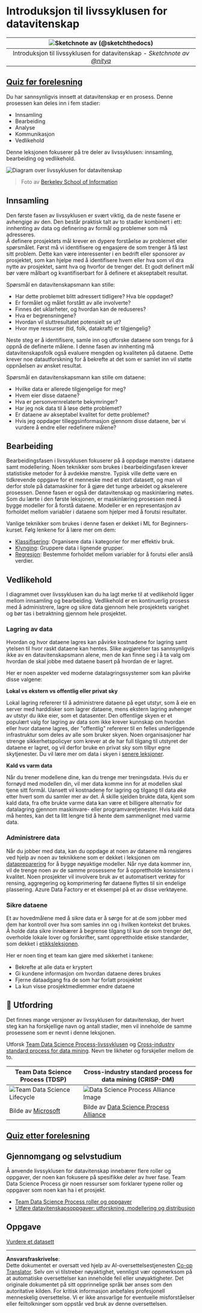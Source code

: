 <!--
CO_OP_TRANSLATOR_METADATA:
{
  "original_hash": "07e12a25d20b8f191e3cb651c27fdb2b",
  "translation_date": "2025-09-06T21:10:51+00:00",
  "source_file": "4-Data-Science-Lifecycle/14-Introduction/README.md",
  "language_code": "no"
}
-->
# Introduksjon til livssyklusen for datavitenskap

|![ Sketchnote av [(@sketchthedocs)](https://sketchthedocs.dev) ](../../sketchnotes/14-DataScience-Lifecycle.png)|
|:---:|
| Introduksjon til livssyklusen for datavitenskap - _Sketchnote av [@nitya](https://twitter.com/nitya)_ |

## [Quiz før forelesning](https://ff-quizzes.netlify.app/en/ds/quiz/26)

Du har sannsynligvis innsett at datavitenskap er en prosess. Denne prosessen kan deles inn i fem stadier:

- Innsamling
- Bearbeiding
- Analyse
- Kommunikasjon
- Vedlikehold

Denne leksjonen fokuserer på tre deler av livssyklusen: innsamling, bearbeiding og vedlikehold.

![Diagram over livssyklusen for datavitenskap](../../../../translated_images/data-science-lifecycle.a1e362637503c4fb0cd5e859d7552edcdb4aa629a279727008baa121f2d33f32.no.jpg)  
> Foto av [Berkeley School of Information](https://ischoolonline.berkeley.edu/data-science/what-is-data-science/)

## Innsamling

Den første fasen av livssyklusen er svært viktig, da de neste fasene er avhengige av den. Den består praktisk talt av to stadier kombinert i ett: innhenting av data og definering av formål og problemer som må adresseres.  
Å definere prosjektets mål krever en dypere forståelse av problemet eller spørsmålet. Først må vi identifisere og engasjere de som trenger å få løst sitt problem. Dette kan være interessenter i en bedrift eller sponsorer av prosjektet, som kan hjelpe med å identifisere hvem eller hva som vil dra nytte av prosjektet, samt hva og hvorfor de trenger det. Et godt definert mål bør være målbart og kvantifiserbart for å definere et akseptabelt resultat.

Spørsmål en datavitenskapsmann kan stille:
- Har dette problemet blitt adressert tidligere? Hva ble oppdaget?
- Er formålet og målet forstått av alle involverte?
- Finnes det uklarheter, og hvordan kan de reduseres?
- Hva er begrensningene?
- Hvordan vil sluttresultatet potensielt se ut?
- Hvor mye ressurser (tid, folk, datakraft) er tilgjengelig?

Neste steg er å identifisere, samle inn og utforske dataene som trengs for å oppnå de definerte målene. I denne fasen av innhenting må datavitenskapsfolk også evaluere mengden og kvaliteten på dataene. Dette krever noe datautforskning for å bekrefte at det som er samlet inn vil støtte oppnåelsen av ønsket resultat.

Spørsmål en datavitenskapsmann kan stille om dataene:
- Hvilke data er allerede tilgjengelige for meg?
- Hvem eier disse dataene?
- Hva er personvernrelaterte bekymringer?
- Har jeg nok data til å løse dette problemet?
- Er dataene av akseptabel kvalitet for dette problemet?
- Hvis jeg oppdager tilleggsinformasjon gjennom disse dataene, bør vi vurdere å endre eller redefinere målene?

## Bearbeiding

Bearbeidingsfasen i livssyklusen fokuserer på å oppdage mønstre i dataene samt modellering. Noen teknikker som brukes i bearbeidingsfasen krever statistiske metoder for å avdekke mønstre. Typisk ville dette være en tidkrevende oppgave for et menneske med et stort datasett, og man vil derfor stole på datamaskiner for å gjøre det tunge arbeidet og akselerere prosessen. Denne fasen er også der datavitenskap og maskinlæring møtes. Som du lærte i den første leksjonen, er maskinlæring prosessen med å bygge modeller for å forstå dataene. Modeller er en representasjon av forholdet mellom variabler i dataene som hjelper med å forutsi resultater.

Vanlige teknikker som brukes i denne fasen er dekket i ML for Beginners-kurset. Følg lenkene for å lære mer om dem:

- [Klassifisering](https://github.com/microsoft/ML-For-Beginners/tree/main/4-Classification): Organisere data i kategorier for mer effektiv bruk.
- [Klynging](https://github.com/microsoft/ML-For-Beginners/tree/main/5-Clustering): Gruppere data i lignende grupper.
- [Regresjon](https://github.com/microsoft/ML-For-Beginners/tree/main/2-Regression): Bestemme forholdet mellom variabler for å forutsi eller anslå verdier.

## Vedlikehold

I diagrammet over livssyklusen kan du ha lagt merke til at vedlikehold ligger mellom innsamling og bearbeiding. Vedlikehold er en kontinuerlig prosess med å administrere, lagre og sikre data gjennom hele prosjektets varighet og bør tas i betraktning gjennom hele prosjektet.

### Lagring av data

Hvordan og hvor dataene lagres kan påvirke kostnadene for lagring samt ytelsen til hvor raskt dataene kan hentes. Slike avgjørelser tas sannsynligvis ikke av en datavitenskapsmann alene, men de kan finne seg i å ta valg om hvordan de skal jobbe med dataene basert på hvordan de er lagret.

Her er noen aspekter ved moderne datalagringssystemer som kan påvirke disse valgene:

**Lokal vs ekstern vs offentlig eller privat sky**

Lokal lagring refererer til å administrere dataene på eget utstyr, som å eie en server med harddisker som lagrer dataene, mens ekstern lagring avhenger av utstyr du ikke eier, som et datasenter. Den offentlige skyen er et populært valg for lagring av data som ikke krever kunnskap om hvordan eller hvor dataene lagres, der "offentlig" refererer til en felles underliggende infrastruktur som deles av alle som bruker skyen. Noen organisasjoner har strenge sikkerhetspolicyer som krever at de har full tilgang til utstyret der dataene er lagret, og vil derfor bruke en privat sky som tilbyr egne skytjenester. Du vil lære mer om data i skyen i [senere leksjoner](https://github.com/microsoft/Data-Science-For-Beginners/tree/main/5-Data-Science-In-Cloud).

**Kald vs varm data**

Når du trener modellene dine, kan du trenge mer treningsdata. Hvis du er fornøyd med modellen din, vil mer data komme inn for at modellen skal tjene sitt formål. Uansett vil kostnadene for lagring og tilgang til data øke etter hvert som du samler mer av det. Å skille sjelden brukte data, kjent som kald data, fra ofte brukte varme data kan være et billigere alternativ for datalagring gjennom maskinvare- eller programvaretjenester. Hvis kald data må hentes, kan det ta litt lengre tid å hente dem sammenlignet med varme data.

### Administrere data

Når du jobber med data, kan du oppdage at noen av dataene må rengjøres ved hjelp av noen av teknikkene som er dekket i leksjonen om [datapreparering](https://github.com/microsoft/Data-Science-For-Beginners/tree/main/2-Working-With-Data/08-data-preparation) for å bygge nøyaktige modeller. Når nye data kommer inn, vil de trenge noen av de samme prosessene for å opprettholde konsistens i kvalitet. Noen prosjekter vil involvere bruk av et automatisert verktøy for rensing, aggregering og komprimering før dataene flyttes til sin endelige plassering. Azure Data Factory er et eksempel på et av disse verktøyene.

### Sikre dataene

Et av hovedmålene med å sikre data er å sørge for at de som jobber med dem har kontroll over hva som samles inn og i hvilken kontekst det brukes. Å holde data sikre innebærer å begrense tilgang til kun de som trenger det, overholde lokale lover og forskrifter, samt opprettholde etiske standarder, som dekket i [etikksleksjonen](https://github.com/microsoft/Data-Science-For-Beginners/tree/main/1-Introduction/02-ethics).

Her er noen ting et team kan gjøre med sikkerhet i tankene:
- Bekrefte at alle data er kryptert
- Gi kundene informasjon om hvordan dataene deres brukes
- Fjerne dataadgang fra de som har forlatt prosjektet
- La kun visse prosjektmedlemmer endre dataene

## 🚀 Utfordring

Det finnes mange versjoner av livssyklusen for datavitenskap, der hvert steg kan ha forskjellige navn og antall stadier, men vil inneholde de samme prosessene som er nevnt i denne leksjonen.

Utforsk [Team Data Science Process-livssyklusen](https://docs.microsoft.com/en-us/azure/architecture/data-science-process/lifecycle) og [Cross-industry standard process for data mining](https://www.datascience-pm.com/crisp-dm-2/). Nevn tre likheter og forskjeller mellom de to.

|Team Data Science Process (TDSP)|Cross-industry standard process for data mining (CRISP-DM)|
|--|--|
|![Team Data Science Lifecycle](../../../../translated_images/tdsp-lifecycle2.e19029d598e2e73d5ef8a4b98837d688ec6044fe332c905d4dbb69eb6d5c1d96.no.png) | ![Data Science Process Alliance Image](../../../../translated_images/CRISP-DM.8bad2b4c66e62aa75278009e38e3e99902c73b0a6f63fd605a67c687a536698c.no.png) |
| Bilde av [Microsoft](https://docs.microsoft.comazure/architecture/data-science-process/lifecycle) | Bilde av [Data Science Process Alliance](https://www.datascience-pm.com/crisp-dm-2/) |

## [Quiz etter forelesning](https://ff-quizzes.netlify.app/en/ds/quiz/27)

## Gjennomgang og selvstudium

Å anvende livssyklusen for datavitenskap innebærer flere roller og oppgaver, der noen kan fokusere på spesifikke deler av hver fase. Team Data Science Process gir noen ressurser som forklarer typene roller og oppgaver som noen kan ha i et prosjekt.

* [Team Data Science Process roller og oppgaver](https://docs.microsoft.com/en-us/azure/architecture/data-science-process/roles-tasks)  
* [Utføre datavitenskapsoppgaver: utforskning, modellering og distribusjon](https://docs.microsoft.com/en-us/azure/architecture/data-science-process/execute-data-science-tasks)

## Oppgave

[Vurdere et datasett](assignment.md)

---

**Ansvarsfraskrivelse**:  
Dette dokumentet er oversatt ved hjelp av AI-oversettelsestjenesten [Co-op Translator](https://github.com/Azure/co-op-translator). Selv om vi tilstreber nøyaktighet, vennligst vær oppmerksom på at automatiske oversettelser kan inneholde feil eller unøyaktigheter. Det originale dokumentet på sitt opprinnelige språk bør anses som den autoritative kilden. For kritisk informasjon anbefales profesjonell menneskelig oversettelse. Vi er ikke ansvarlige for eventuelle misforståelser eller feiltolkninger som oppstår ved bruk av denne oversettelsen.